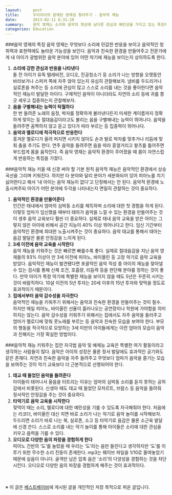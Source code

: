 ```yaml
---
layout:     post
title:      우리아이의 잠재된 영재성 찾아주기 - 음악적 재능
date:       2013-02-11 6:31:19
summary:    음악 영재는 소리와 음악의 현상에 남다른 관심과 예민성을 가지고 있는 특징이 있다. 무엇보다 음악적인 환경에 자주 노출시켜주고 좀 더 어린 나이에 악기 교육을 통해 음악적인 재능을 키워줘야 한다.
categories: Education
---
```



###음악 영재의 특징
음악 영재는 무엇보다 소리에 민감한 반응을 보이고 음악적인 청취력과 표현력에도 놀라운 가능성을 보인다. 음악과 친숙한 환경을 만들어주고 전문가에게 내 아이가 광범위한 음악 분야에 있어 어떤 악기에 재능을 보이는지 상의하도록 한다.

1. <strong>소리에 강한 관심과 반응을 나타낸다</strong>       
돌 전 아이가 유독 텔레비전, 오디오, 진공청소기 등 소리가 나는 방향을 오랫동안 바라보거나 스피커 쪽에 자주 앉아 있는지 유심히 관찰해보자. 냄비를 두드리거나 실로폰을 쳐주는 등 소리에 관심이 많고 스스로 소리를 내는 것을 좋아한다면 음악적인 재능이 발달한 아이다. 구체적인 음악이 아니더라도 자연의 소리 등에 귀를 쫑긋 세우고 집중하는지 관찰해보자.
2. <strong>음을 구별해내는 능력이 탁월하다</strong>       
한 번 들려준 노래의 음정, 박자를 정확하게 불러낸다든지 미세한 계이름까지 정확하게 맞히는 등 절대음감이라고도 불리는 음을 구별해내는 능력이 뛰어나다. 음악을 들려주면 꼼짝하지 않고 듣고 있다가 따라 부르는 등 집중력이 뛰어나다.
3. <strong>음악과 멜로디에 적극적으로 반응한다</strong>       
흥겨운 멜로디가 울려 퍼지면 시키지 않아도 손과 발로 박자를 맞추거나 리듬에 맞춰 춤을 추기도 한다. 연주 음악을 들려주면 음을 따라 흥얼거리고 왈츠를 틀어주면 부드럽게 몸을 움직인다. 즉 음악 영재는 음악적 환경이 주어졌을 때 몸이 자연스럽게 반응하는 특징을 가졌다.

###음악적 재능 키울 때 신경 써야 할 기본 원칙
음악적 재능은 음악적인 환경에서 상승 곡선을 그리며 키워진다. 하지만 타 분야와 달리 분야가 세분화되어 있어 피아노를 치기 싫어한다고 해서 ‘내 아이는 음악 재능이 없다’고 단정해서는 안 된다. 음악적 환경에 노출시켜주되 아이가 어떤 분야에 두각을 나타내는지 면밀히 관찰하는 것이 중요하다.

1. <strong>음악적인 환경을 만들어준다</strong>       
인간은 태내에서 엄마의 심박동 소리를 체득하며 소리에 대한 첫 경험을 하게 된다. 이렇듯 엄마가 임신했을 때부터 태아가 음악을 느낄 수 있는 환경을 만들어주는 것이 생후 음악 교육보다 훨씬 더 중요하다. 실제로 태내 음악 교육을 받은 아이는 그렇지 않은 아이에 비해서 공간 지능이 40% 이상 뛰어나다고 한다. 임신 기간부터 음악적인 환경에 최대한 노출시켜주는 것이 중요하다. 음악 태교를 통해서 태아는 음감 발달은 물론 안정감을 느끼게 된다.
2. <strong>3세 이전에 음악 교육을 시작한다</strong>       
음악 재능을 키워주는 것은 빠르면 빠를수록 좋다. 실제로 절대음감을 지닌 음악 영재들의 93% 이상이 만 3세 이전에 피아노, 바이올린 등 고정 악기로 음악 교육을 받았다. 음악적인 재능이 발견됐다면 포괄적인 음악 적성 중 아이의 재능을 찾아낼 수 있는 검사를 통해 신체 조건, 호흡량, 리듬력 등을 판단해 분야를 정하는 것이 좋다. 만약 아이가 특정 악기에 특별한 재능을 보이지 않을 때도 5년은 꾸준히 시키는 것이 바람직하다. 10살 이전의 5년 투자는 20세 이후의 15년 투자와 맞먹을 정도로 효과적이기 때문이다.
3. <strong>집에서부터 음악 감수성을 자극한다</strong>       
음악적인 재능을 키워주기 위해서는 음악과 친숙한 환경을 만들어주는 것이 필수. 하지만 매일 피아노, 바이올린 선율이 흘러나오는 공연장이나 학원에 가야함을 의미하지는 않는다. 음악 감수성을 키워주기 위해서는 집에서도 자주 음악을 들러주고 엄마가 멜로디에 맞춰 콧노래를 부르는 등 음악과 친숙한 모습을 보여야 한다. 부모의 행동을 적극적으로 모방하는 3세 미만의 아이들에게는 이런 엄마의 모습이 음악과 친해지는 가장 확실한 방법이다.

###음악적 재능 키워주는 집안 자극법
음악 및 예체능 교육은 특별한 여가 활동이라고 생각하는 사람들이 많다. 음악은 아이의 성장은 물론 정서 발달에도 효과적인 공기와도 같은 존재다. 자연과 친숙한 음악을 자주 들려주고 무엇보다 엄마가 음악을 즐기는 모습을 보여주는 것이 악기 교육보다 더 근본적으로 선행되어야 한다.

1. <strong>태교 때 들었던 음악을 들려준다</strong>       
아이들이 태어나서 울음을 터트리는 이유는 엄마의 심박동 소리를 듣지 못하는 공허감에서 비롯된다. 신생아 때도 태교 때 들었던 모차르트, 브람스 등 음악을 들려줘 정서적인 안정감을 주는 것이 중요하다.
2. <strong>타악기로 음악 교육을 시작한다</strong>       
젖먹이 때는 소리, 멜로디에 대한 예민성을 기를 수 있도록 자극해줘야 한다. 처음에는 리코더, 바이올린 대신 치면 바로 소리가 나는 악기로 음악 놀이를 시작해보자. 두드리면 소리가 바로 나는 북, 실로폰, 소고 등 타악기로 음감은 물론 소근육 발달에 신경 쓴다. 스스로 소리를 내는 악기 놀이를 통해 아이들은 소리에 대한 관심을 키우고 음력을 기를 수 있다.
3. <strong>오디오로 다양한 음의 파장을 경험하게 한다</strong>       
피아노 건반의 ‘도’를 눌렀을 때 우리는 ‘도’라는 음만 들린다고 생각하지만 ‘도’를 이루기 위한 무수한 소리 진동이 존재한다. mp3는 웨이브 파일을 1/10로 줄여놓았기 때문에 실음이 아니다. 골격만 남은 압축 음은 ‘소리’의 다양성을 경험하는 것을 차단시킨다. 오디오로 다양한 음의 파장을 경험하게 해주는 것이 효과적이다. 


<br /><br />
※ 이 글은 [베스트베이비](http://www.ibestbaby.co.kr)에 게시된 글을 개인적인 저장 목적으로 퍼온 글입니다.
